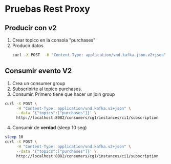# Pruebas Rest Proxy

## Producir con v2

1. Crear topico en la consola "purchases"
2. Producir datos
   ```bash
   curl -X POST  -H "Content-Type: application/vnd.kafka.json.v2+json"  -H "Accept: application/vnd.kafka.v2+json"  --data '{"records":[{"key":"jsmith","value":"alarm clock"},{"key":"htanaka","value":"batteries"},{"key":"awalther","value":"bookshelves"}]}'  "http://localhost:8082/topics/purchases"
   ```

## Consumir evento V2

1. Crea un consumer group
2. Subscribirte al topico purchases.
3. Consumir. Primero tiene que hacer un join group

```bash
curl -X POST \
     -H "Content-Type: application/vnd.kafka.v2+json" \
     --data '{"topics":["purchases"]}' \
     http://localhost:8082/consumers/cg1/instances/ci1/subscription 
```

4. Consumir de **verdad** (sleep 10 seg)
```bash
sleep 10
curl -X POST \
     -H "Content-Type: application/vnd.kafka.v2+json" \
     --data '{"topics":["purchases"]}' \
     http://localhost:8082/consumers/cg1/instances/ci1/subscription 
```

